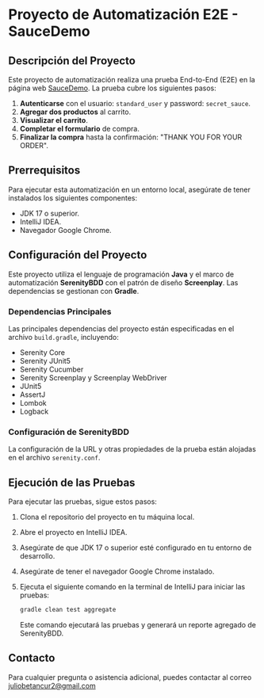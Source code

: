 # Proyecto de Automatización E2E - SauceDemo

## Descripción del Proyecto
Este proyecto de automatización realiza una prueba End-to-End (E2E) en la página web [SauceDemo](https://www.saucedemo.com/). La prueba cubre los siguientes pasos:

1. **Autenticarse** con el usuario: `standard_user` y password: `secret_sauce`.
2. **Agregar dos productos** al carrito.
3. **Visualizar el carrito**.
4. **Completar el formulario** de compra.
5. **Finalizar la compra** hasta la confirmación: "THANK YOU FOR YOUR ORDER".

## Prerrequisitos
Para ejecutar esta automatización en un entorno local, asegúrate de tener instalados los siguientes componentes:

- JDK 17 o superior.
- IntelliJ IDEA.
- Navegador Google Chrome.

## Configuración del Proyecto
Este proyecto utiliza el lenguaje de programación **Java** y el marco de automatización **SerenityBDD** con el patrón de diseño **Screenplay**. Las dependencias se gestionan con **Gradle**.

### Dependencias Principales
Las principales dependencias del proyecto están especificadas en el archivo `build.gradle`, incluyendo:

- Serenity Core
- Serenity JUnit5
- Serenity Cucumber
- Serenity Screenplay y Screenplay WebDriver
- JUnit5
- AssertJ
- Lombok
- Logback

### Configuración de SerenityBDD
La configuración de la URL y otras propiedades de la prueba están alojadas en el archivo `serenity.conf`.

## Ejecución de las Pruebas
Para ejecutar las pruebas, sigue estos pasos:

1. Clona el repositorio del proyecto en tu máquina local.
2. Abre el proyecto en IntelliJ IDEA.
3. Asegúrate de que JDK 17 o superior esté configurado en tu entorno de desarrollo.
4. Asegúrate de tener el navegador Google Chrome instalado.
5. Ejecuta el siguiente comando en la terminal de IntelliJ para iniciar las pruebas:

    ```sh
    gradle clean test aggregate
    ```

    Este comando ejecutará las pruebas y generará un reporte agregado de SerenityBDD.

## Contacto
Para cualquier pregunta o asistencia adicional, puedes contactar al correo juliobetancur2@gmail.com
